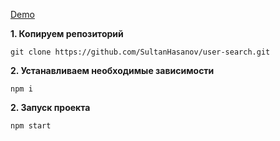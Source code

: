 <a href="https://sultanhasanov.github.io/user-search/">Demo</a>

<b>1.  Копируем репозиторий</b>
```
git clone https://github.com/SultanHasanov/user-search.git
```
<b>2.  Устанавливаем необходимые зависимости</b>
```
npm i
```
<b>2.  Запуск проекта</b>
```
npm start
```
